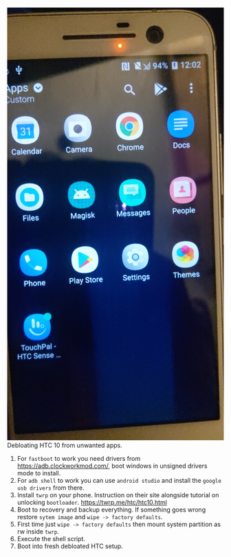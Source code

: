 
![](IMAG0.jpg)
Debloating HTC 10 from unwanted apps. 
1. For `fastboot` to work you need drivers from https://adb.clockworkmod.com/, boot windows in unsigned drivers mode to install. 
2. For `adb shell` to work you can use `android studio` and install the `google usb drivers` from there. 
3. Install `twrp` on your phone. Instruction on their site alongside tutorial on unlocking `bootloader`. https://twrp.me/htc/htc10.html
4. Boot to recovery and backup everything. If something goes wrong restore `sytem image` and `wipe -> factory defaults`.
5. First time just `wipe -> factory defaults` then mount system partition as rw inside `twrp`.
6. Execute the shell script.
7. Boot into fresh debloated HTC setup.
